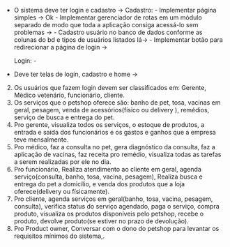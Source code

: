 - O sistema deve ter login e cadastro ->
    Cadastro:
        - Implementar página simples -> Ok
        -  Implementar gerenciador de rotas em um módulo separado de modo que toda a aplicação consiga acessá-lo sem problemas -> 
        - Cadastro usuário no banco de dados conforme as colunas do bd e tipos de usuários listados lá-> 
        - Implementar botão para redirecionar a página de login -> 

    Login: 
      -



- Deve ter telas de login, cadastro e home -> 
2. Os usuários que fazem login devem ser classificados em: Gerente, Médico vetenário, funcionário, cliente.
3. Os serviços que o petshop oferece são: banho de pet, tosa, vacinas em geral, pesagem, venda de acessórios(físico ou delivery ), remédios, serviço de busca e entrega do pet.
4. Pro gerente, visualiza todos os serviços, o estoque de produtos, a entrada e saida dos funcionários e os gastos e ganhos que a empresa teve mensalmente. 
5. Pro médico, faz a consulta no pet, gera diagnóstico da consulta, faz a aplicação de vacinas, faz receita pro remédio, visualiza todas as tarefas a serem realizadas por ele no dia.
6. Pro funcionário, Realiza atendimento ao cliente em geral, agenda serviço(consulta, banho, tosa, vacina, pesagem), Realiza busca e entrega do pet a domicílio, e venda dos produtos que a loja oferece(delivery ou físicamente).
7. Pro cliente, agenda serviços em geral(banho, tosa, vacina, pesagem, consulta), verifica status do serviço agendado, paga o serviço, compra produto, visualiza os produtos disponíveis pelo petshop, recebe o produto, devolve produto(se estiver no prazo de devolução).
8. Pro Product owner, Conversar com o dono do petshop para levantar os requisitos mínimos do sistema,.
